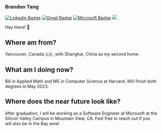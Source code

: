 ### Brandon Tang

[![Linkedin Badge](https://img.shields.io/badge/-brandontang-blue?style=flat-square&logo=Linkedin&logoColor=white&link=https://www.linkedin.com/in/brandontang18/)](https://www.linkedin.com/in/brandontang18/) 
[![Gmail Badge](https://img.shields.io/badge/-brandon_tang@college.harvard.edu-c14438?style=flat-square&logo=Gmail&logoColor=white&link=mailto:brandon_tang@college.harvard.edu)](mailto:brandon_tang@college.harvard.edu)
[![Microsoft Badge](https://img.shields.io/badge/-brandont@mit.edu-blue?style=flat-square&logo=Microsoft&logoColor=white&link=mailto:brandont@mit.edu)](mailto:brandont@mit.edu)
![](https://komarev.com/ghpvc/?username=brandontang892&color=orange&style=flat-square)

Hey there! 👋 

## Where am from? 

Vancouver, Canada 🇨🇦, with Shanghai, China as my second home.

## What am I doing now?

BA in Applied Math and MS in Computer Science at Harvard. Will finish both degrees in May 2023.

## Where does the near future look like?


After graduation, I will be working as a Software Engineer at Microsoft at the Silicon Valley Campus in Mountain View, CA. Feel free to reach out if you will also be in the Bay area!
